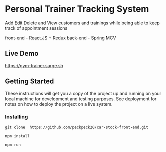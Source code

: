 

# Personal Trainer Tracking System 

Add Edit Delete and View customers and trainings while being able to  keep track of appointment sessions 

front-end - React.JS + Redux
back-end - Spring MCV

## Live Demo

https://gym-trainer.surge.sh


## Getting Started

These instructions will get you a copy of the project up and running on your local machine for development and testing purposes. See deployment for notes on how to deploy the project on a live system.



### Installing

```
git clone  https://github.com/peckpeck20/car-stock-front-end.git
```

```
npm install
```

```
npm run
```




